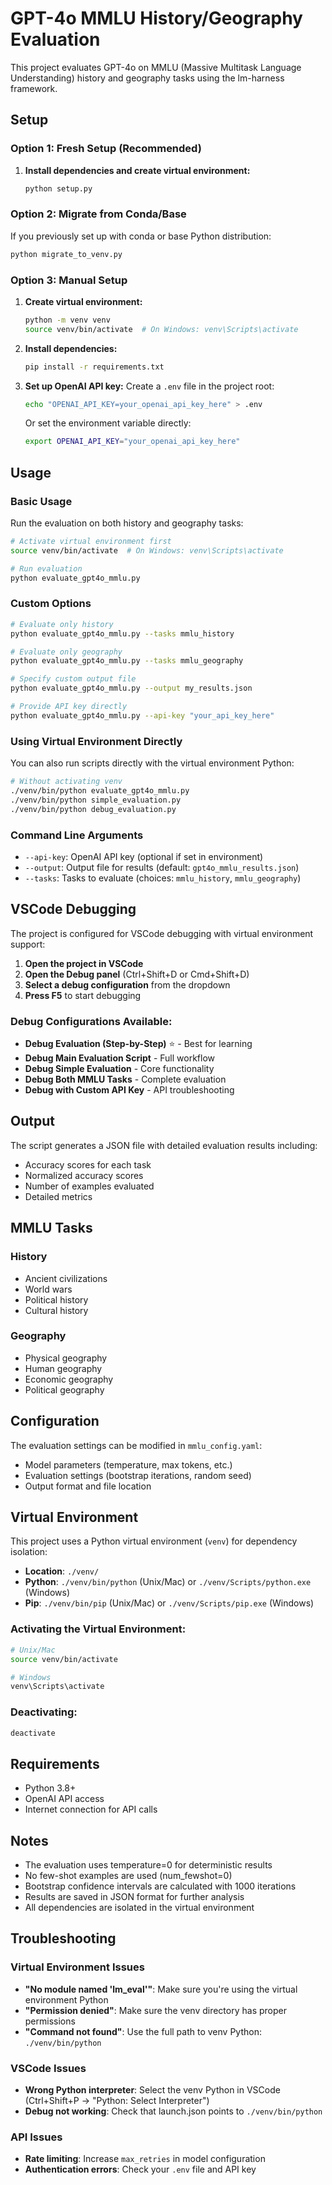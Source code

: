 # GPT-4o MMLU History/Geography Evaluation

This project evaluates GPT-4o on MMLU (Massive Multitask Language Understanding) history and geography tasks using the lm-harness framework.

## Setup

### Option 1: Fresh Setup (Recommended)
1. **Install dependencies and create virtual environment:**
   ```bash
   python setup.py
   ```

### Option 2: Migrate from Conda/Base
If you previously set up with conda or base Python distribution:
```bash
python migrate_to_venv.py
```

### Option 3: Manual Setup
1. **Create virtual environment:**
   ```bash
   python -m venv venv
   source venv/bin/activate  # On Windows: venv\Scripts\activate
   ```

2. **Install dependencies:**
   ```bash
   pip install -r requirements.txt
   ```

3. **Set up OpenAI API key:**
   Create a `.env` file in the project root:
   ```bash
   echo "OPENAI_API_KEY=your_openai_api_key_here" > .env
   ```
   
   Or set the environment variable directly:
   ```bash
   export OPENAI_API_KEY="your_openai_api_key_here"
   ```

## Usage

### Basic Usage
Run the evaluation on both history and geography tasks:
```bash
# Activate virtual environment first
source venv/bin/activate  # On Windows: venv\Scripts\activate

# Run evaluation
python evaluate_gpt4o_mmlu.py
```

### Custom Options
```bash
# Evaluate only history
python evaluate_gpt4o_mmlu.py --tasks mmlu_history

# Evaluate only geography
python evaluate_gpt4o_mmlu.py --tasks mmlu_geography

# Specify custom output file
python evaluate_gpt4o_mmlu.py --output my_results.json

# Provide API key directly
python evaluate_gpt4o_mmlu.py --api-key "your_api_key_here"
```

### Using Virtual Environment Directly
You can also run scripts directly with the virtual environment Python:
```bash
# Without activating venv
./venv/bin/python evaluate_gpt4o_mmlu.py
./venv/bin/python simple_evaluation.py
./venv/bin/python debug_evaluation.py
```

### Command Line Arguments
- `--api-key`: OpenAI API key (optional if set in environment)
- `--output`: Output file for results (default: `gpt4o_mmlu_results.json`)
- `--tasks`: Tasks to evaluate (choices: `mmlu_history`, `mmlu_geography`)

## VSCode Debugging

The project is configured for VSCode debugging with virtual environment support:

1. **Open the project in VSCode**
2. **Open the Debug panel** (Ctrl+Shift+D or Cmd+Shift+D)
3. **Select a debug configuration** from the dropdown
4. **Press F5** to start debugging

### Debug Configurations Available:
- **Debug Evaluation (Step-by-Step)** ⭐ - Best for learning
- **Debug Main Evaluation Script** - Full workflow
- **Debug Simple Evaluation** - Core functionality
- **Debug Both MMLU Tasks** - Complete evaluation
- **Debug with Custom API Key** - API troubleshooting

## Output

The script generates a JSON file with detailed evaluation results including:
- Accuracy scores for each task
- Normalized accuracy scores
- Number of examples evaluated
- Detailed metrics

## MMLU Tasks

### History
- Ancient civilizations
- World wars
- Political history
- Cultural history

### Geography
- Physical geography
- Human geography
- Economic geography
- Political geography

## Configuration

The evaluation settings can be modified in `mmlu_config.yaml`:
- Model parameters (temperature, max tokens, etc.)
- Evaluation settings (bootstrap iterations, random seed)
- Output format and file location

## Virtual Environment

This project uses a Python virtual environment (`venv`) for dependency isolation:

- **Location**: `./venv/`
- **Python**: `./venv/bin/python` (Unix/Mac) or `./venv/Scripts/python.exe` (Windows)
- **Pip**: `./venv/bin/pip` (Unix/Mac) or `./venv/Scripts/pip.exe` (Windows)

### Activating the Virtual Environment:
```bash
# Unix/Mac
source venv/bin/activate

# Windows
venv\Scripts\activate
```

### Deactivating:
```bash
deactivate
```

## Requirements

- Python 3.8+
- OpenAI API access
- Internet connection for API calls

## Notes

- The evaluation uses temperature=0 for deterministic results
- No few-shot examples are used (num_fewshot=0)
- Bootstrap confidence intervals are calculated with 1000 iterations
- Results are saved in JSON format for further analysis
- All dependencies are isolated in the virtual environment

## Troubleshooting

### Virtual Environment Issues
- **"No module named 'lm_eval'"**: Make sure you're using the virtual environment Python
- **"Permission denied"**: Make sure the venv directory has proper permissions
- **"Command not found"**: Use the full path to venv Python: `./venv/bin/python`

### VSCode Issues
- **Wrong Python interpreter**: Select the venv Python in VSCode (Ctrl+Shift+P → "Python: Select Interpreter")
- **Debug not working**: Check that launch.json points to `./venv/bin/python`

### API Issues
- **Rate limiting**: Increase `max_retries` in model configuration
- **Authentication errors**: Check your `.env` file and API key 